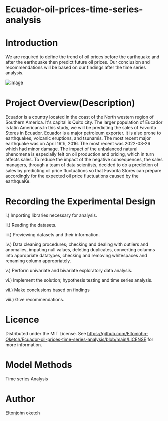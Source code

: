 # Ecuador-oil-prices-time-series-analysis

# Introduction

We are required to define the trend of oil prices before the earthquake and after the earthquake then predict future oil prices. Our conclusion and recommendations will be based on our findings after the time series analysis.

![image](https://user-images.githubusercontent.com/98347891/210130060-6125ceb5-f426-497a-a6e4-b21f8e2f819a.png)

# Project Overview(Description)

Ecuador is a country located in the coast of the North western region of Southern America. It's capital is Quito city. The larger population of Eucador is latin Americans.In this study, we will be predicting the sales of Favorita Stores in Ecuador. Ecuador is a major petroleum exporter. It is also prone to earthquakes, volcanic eruptions, and tsunamis. The most recent major earthquake was on April 16th, 2016. The most recent was 2022-03-26 which had minor damage.
The impact of the unbalanced natural phenomena is especially felt on oil production and pricing, which in turn affects sales. To reduce the impact of the negative consequences, the sales managers, through a team of data scientists, decided to do a prediction of sales by predicting oil price fluctuations so that Favorita Stores can prepare accordingly for the expected oil price fluctuations caused by the earthquaKe.


# Recording the Experimental Design

i.) Importing libraries necessary for analysis.

ii.) Reading the datasets.

iii.) Previewing datasets and their information.

iv.) Data cleaning procedures; checking and dealing with outliers and anomalies, imputing null values, deleting duplicates, converting columns into appropriate datatypes, checking and removing whitespaces and renaming column appropriately. 

v.) Perform univariate and bivariate exploratory data analysis.

vi.) Implement the solution; hypothesis testing and time series analysis.

vii.) Make conclusions based on findings

viii.) Give recommendations.

# Licence

Distributed under the MIT License. See https://github.com/Eltonjohn-Oketch/Ecuador-oil-prices-time-series-analysis/blob/main/LICENSE for more information.

# Model Methods

Time series Analysis

# Author

Eltonjohn oketch
